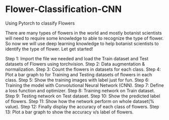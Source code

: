 # Flower-Classification-CNN
Using Pytorch to classify Flowers

There are many types of flowers in the world and mostly botanist scientists will need to require some knowledge to able to recognize the type of flower. So now we will use deep learning knowledge to help botanist scientists to identify the type of flower. Let get started!

Step 1: Import the file we needed and load the Train dataset and Test datasets of Flowers using torchvision.
Step 2: Data augmentation & normalization.
Step 3: Count the flowers in datasets for each class.
Step 4: Plot a bar graph to for Training and Testing datasets of flowers in each class.
Step 5: Show the training images with label just for fun.
Step 6: Training the model with Convolutional Neural Network (CNN).
Step 7: Define a loss function and optimizer.
Step 8: Training network on Train dataset.
Step 9: Testing network on Test dataset.
Step 10: Show the predicted label of flowers.
Step 11: Show how the network perform on whole dataset(% value).
Step 12: Finally display the accuracy of each class of flowers.
Step 13: Plot a bar graph to show the accuracy v/s label of flowers.
